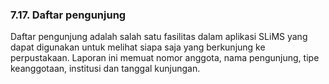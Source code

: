 ### 7.17. Daftar pengunjung

Daftar pengunjung adalah salah satu fasilitas dalam aplikasi SLiMS yang dapat digunakan untuk melihat siapa saja yang berkunjung ke perpustakaan. Laporan ini memuat nomor anggota, nama pengunjung, tipe keanggotaan, institusi dan tanggal kunjungan.

